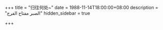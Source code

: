 +++
title = "归往何处~"
date = 1988-11-14T18:00:00+08:00
description = "الصبر مفتاح الفرج"
hidden_sidebar = true

+++

